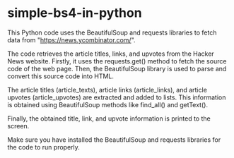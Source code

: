 # simple-bs4-in-python
This Python code uses the BeautifulSoup and requests libraries to fetch data from "https://news.ycombinator.com/".

The code retrieves the article titles, links, and upvotes from the Hacker News website. Firstly, it uses the requests.get() method to fetch the source code of the web page. Then, the BeautifulSoup library is used to parse and convert this source code into HTML.

The article titles (article_texts), article links (article_links), and article upvotes (article_upvotes) are extracted and added to lists. This information is obtained using BeautifulSoup methods like find_all() and getText().

Finally, the obtained title, link, and upvote information is printed to the screen.

Make sure you have installed the BeautifulSoup and requests libraries for the code to run properly.
